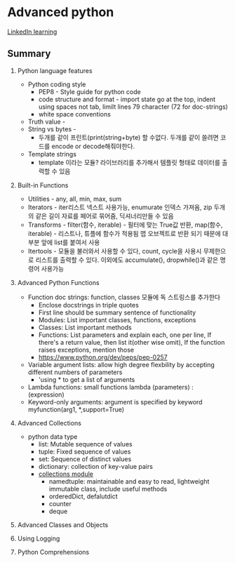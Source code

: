 # Advanced python

[LinkedIn learning](https://www.linkedin.com/learning/advanced-python/strings-vs-bytes?autoSkip=true&autoplay=true&contextUrn=urn%3Ali%3AlyndaLearningPath%3A623b6345498ed46b03b56d47&resume=false&u=76793378)

## Summary

1. Python language features

   - Python coding style
     - PEP8 - Style guide for python code
     - code structure and format - import state go at the top, indent using spaces not tab, limilt lines 79 character (72 for doc-strings)
     - white space conventions
   - Truth value -
   - String vs bytes -
     - 두개를 같이 프린트(print(string+byte) 할 수없다. 두개를 같이 쓸려면 코드를 encode or decode해줘야한다.
   - Template strings
     - template 이라는 모듈? 라이브러리를 추가해서 템플릿 형태로 데이터를 출력할 수 있음

2. Built-in Functions  
    - Utilities - any, all, min, max, sum
    - Iterators - iter리스트 넥스트 사용가능, enumurate 인덱스 가져옴, zip 두개의 같은 길이 자료를 페어로 묶어줌, 딕셔너리만들 수 있음
    - Transforms - filter(함수, iterable) - 필터에 맞는 True값 반환, map(함수, iterable) - 리스트나, 튜플에 함수가 적용됨 맵 오브젝트로 반환 되기 때문에 대부분 앞에 list를 붙여서 사용
    - Itertools - 모듈을 불러와서 사용할 수 있다, count, cycle을 사용시 무제한으로 리스트를 출력할 수 있다. 이외에도 accumulate(), dropwhile()과 같은 명령어 사용가능

3. Advanced Python Functions  
    - Function doc strings: function, classes 모듈에 독 스트링스를 추가한다 
      - Enclose docstrings in triple quotes
      - First line should be summary sentence of functionality
      - Modules: List important classes, functions, exceptions
      - Classes: List important methods
      - Functions: List parameters and explain each, one per line, If there's a return value, then list it(other wise omit), If the function raises exceptions, mention those
      - https://www.python.org/dev/peps/pep-0257
    - Variable argument lists: allow high degree flexbility by accepting different numbers of parameters
      - 'using * to get a list of arguments
    - Lambda functions: small functions lambda (parameters) : (expression)
    - Keyword-only arguments: argument is specified by keyword myfunction(arg1, *,support=True)

4. Advanced Collections
    - python data type 
      - list: Mutable sequence of values
      - tuple: Fixed sequence of values
      - set: Sequence of distinct values
      - dictionary: collection of key-value pairs
      - [collections module](https://docs.python.org/3/library/collections.html)
        - namedtuple: maintainable and easy to read, lightweight immutable class, include useful methods
        - orderedDict, defalutdict
        - counter
        - deque

5. Advanced Classes and Objects

6. Using Logging

7. Python Comprehensions
